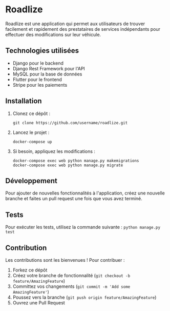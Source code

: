 # Roadlize

Roadlize est une application qui permet aux utilisateurs de trouver facilement et rapidement des prestataires de services indépendants pour effectuer des modifications sur leur véhicule.

## Technologies utilisées

- Django pour le backend
- Django Rest Framework pour l'API
- MySQL pour la base de données
- Flutter pour le frontend
- Stripe pour les paiements

## Installation

1. Clonez ce dépôt :
    ```
    git clone https://github.com/username/roadlize.git
    ```

2. Lancez le projet :
    ```
    docker-compose up
    ```
    
3. Si besoin, appliquez les modifications :
    ```
    docker-compose exec web python manage.py makemigrations
    docker-compose exec web python manage.py migrate
    ```

## Développement

Pour ajouter de nouvelles fonctionnalités à l'application, créez une nouvelle branche et faites un pull request une fois que vous avez terminé.

## Tests

Pour exécuter les tests, utilisez la commande suivante :
    ```
    python manage.py test
    ```

## Contribution

Les contributions sont les bienvenues ! Pour contribuer :

1. Forkez ce dépôt
2. Créez votre branche de fonctionnalité (`git checkout -b feature/AmazingFeature`)
3. Committez vos changements (`git commit -m 'Add some AmazingFeature'`)
4. Poussez vers la branche (`git push origin feature/AmazingFeature`)
5. Ouvrez une Pull Request
